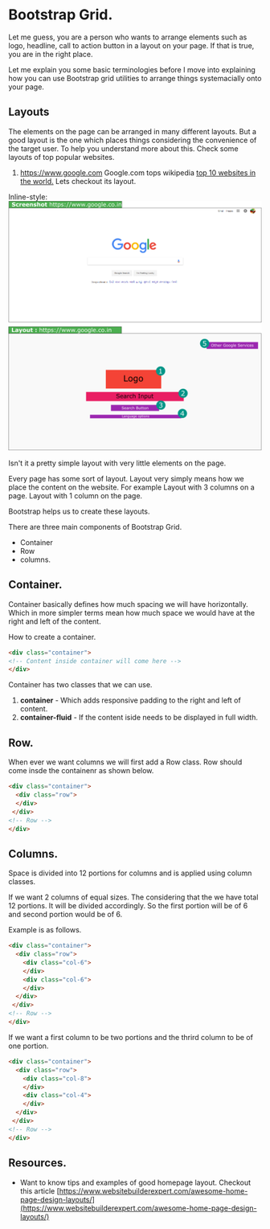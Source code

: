 # Bootstrap Grid. 

Let me guess, you are a person who wants to arrange elements such as logo, headline, call to action button in a layout on your page. 
If that is true, you are in the right place. 

Let me explain you some basic terminologies before I move into explaining how you can use Bootstrap grid utilities to arrange things systemacially onto your page. 

## Layouts
The elements on the page can be arranged in many different layouts. But a good layout is the one which places things considering the convenience of the target user. To help you understand more about this. Check some layouts of top popular websites. 

1. https://www.google.com
Google.com tops wikipedia [top 10 websites in the world.](https://en.wikipedia.org/wiki/List_of_most_popular_websites) Lets checkout its layout. 

Inline-style: 
![Google.com Layout](images/google_layout.png "Google.com")

Isn't it a pretty simple layout with very little elements on the page. 




Every page has some sort of layout. 
Layout very simply means how we place the content on the website. 
For example 
Layout with 3 columns on a page. 
Layout with 1 column on the page. 

Bootstrap helps us to create these layouts. 

There are three main components of Bootstrap Grid. 
- Container
- Row
- columns. 

## Container. 
Container basically defines how much spacing we will have horizontally. 
Which in more simpler terms mean how much space we would have at the right and left of the content. 

How to create a container. 
```html
<div class="container">
<!-- Content inside container will come here -->
</div>
```

Container has two classes that we can use. 

1. **container** - Which adds responsive padding to the right and left of content. 
2. **container-fluid** - If the content iside needs to be displayed in full width. 


## Row. 
When ever we want columns we will first add a Row class. 
Row should come insde the containenr as shown below. 
```html
<div class="container">
  <div class="row">
  </div>
 </div>
<!-- Row -->
</div>
```

## Columns. 
Space is divided into 12 portions for columns and is applied using column classes. 

If we want 2 columns of equal sizes. The considering that the we have total 12 portions. It will be 
divided accordingly. So the first portion will be of 6 and second portion would be of 6. 

Example is as follows. 
```html
<div class="container">
  <div class="row">
    <div class="col-6">
    </div>
    <div class="col-6">
    </div>
  </div>
 </div>
<!-- Row -->
</div>
```

If we want a first column to be two portions and the thrird column to be of one portion. 
```html
<div class="container">
  <div class="row">
    <div class="col-8">
    </div>
    <div class="col-4">
    </div>
  </div>
 </div>
<!-- Row -->
</div>
```

## Resources. 

- Want to know tips and examples of good homepage layout. Checkout this article [https://www.websitebuilderexpert.com/awesome-home-page-design-layouts/](https://www.websitebuilderexpert.com/awesome-home-page-design-layouts/)
